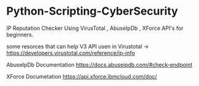 # Python-Scripting-CyberSecurity
IP Reputation Checker Using VirusTotal , AbuseIpDb , XForce API's for beginners. 

some resorces that can help
V3 API usen in Virustotal ->
https://developers.virustotal.com/reference/ip-info

AbuseIpDb Documentation
https://docs.abuseipdb.com/#check-endpoint

XForce Documetation
https://api.xforce.ibmcloud.com/doc/
